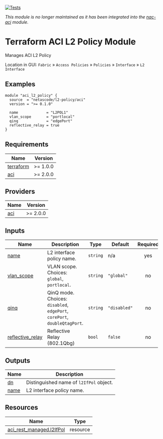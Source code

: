 <!-- BEGIN_TF_DOCS -->
[![Tests](https://github.com/netascode/terraform-aci-l2-policy/actions/workflows/test.yml/badge.svg)](https://github.com/netascode/terraform-aci-l2-policy/actions/workflows/test.yml)

*This module is no longer maintained as it has been integrated into the [nac-aci](https://github.com/netascode/terraform-aci-nac-aci) module.*

# Terraform ACI L2 Policy Module

Manages ACI L2 Policy

Location in GUI:
`Fabric` » `Access Policies` » `Policies` » `Interface` » `L2 Interface`

## Examples

```hcl
module "aci_l2_policy" {
  source  = "netascode/l2-policy/aci"
  version = ">= 0.1.0"

  name             = "L2POL1"
  vlan_scope       = "portlocal"
  qinq             = "edgePort"
  reflective_relay = true
}
```

## Requirements

| Name | Version |
|------|---------|
| <a name="requirement_terraform"></a> [terraform](#requirement\_terraform) | >= 1.0.0 |
| <a name="requirement_aci"></a> [aci](#requirement\_aci) | >= 2.0.0 |

## Providers

| Name | Version |
|------|---------|
| <a name="provider_aci"></a> [aci](#provider\_aci) | >= 2.0.0 |

## Inputs

| Name | Description | Type | Default | Required |
|------|-------------|------|---------|:--------:|
| <a name="input_name"></a> [name](#input\_name) | L2 interface policy name. | `string` | n/a | yes |
| <a name="input_vlan_scope"></a> [vlan\_scope](#input\_vlan\_scope) | VLAN scope. Choices: `global`, `portlocal`. | `string` | `"global"` | no |
| <a name="input_qinq"></a> [qinq](#input\_qinq) | QinQ mode. Choices: `disabled`, `edgePort`, `corePort`, `doubleQtagPort`. | `string` | `"disabled"` | no |
| <a name="input_reflective_relay"></a> [reflective\_relay](#input\_reflective\_relay) | Reflective Relay (802.1Qbg) | `bool` | `false` | no |

## Outputs

| Name | Description |
|------|-------------|
| <a name="output_dn"></a> [dn](#output\_dn) | Distinguished name of `l2IfPol` object. |
| <a name="output_name"></a> [name](#output\_name) | L2 interface policy name. |

## Resources

| Name | Type |
|------|------|
| [aci_rest_managed.l2IfPol](https://registry.terraform.io/providers/CiscoDevNet/aci/latest/docs/resources/rest_managed) | resource |
<!-- END_TF_DOCS -->